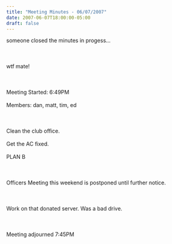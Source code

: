 ```yaml
---
title: "Meeting Minutes - 06/07/2007"
date: 2007-06-07T18:00:00-05:00
draft: false
---
```


someone closed the minutes in progess...<br />
<br /><br /><br />
wtf mate!<br /><br />
<br /><br />
Meeting Started: 6:49PM<br /><br />
Members: dan, matt, tim, ed<br /><br />
<br /><br />
Clean the club office.<br /><br />
Get the AC fixed.<br /><br />
PLAN B<br /><br />
<br /><br />
Officers Meeting this weekend is postponed until further notice.<br /><br />
<br /><br />
Work on that donated server.  Was a bad drive.<br /><br />
<br /><br />
Meeting adjourned 7:45PM<br />
<br /><br />
  